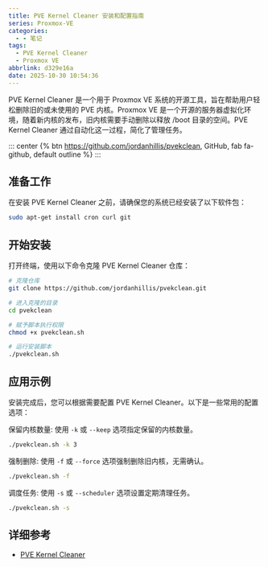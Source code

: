 ```yaml
---
title: PVE Kernel Cleaner 安装和配置指南
series: Proxmox-VE
categories:
  - - 笔记
tags:
  - PVE Kernel Cleaner
  - Proxmox VE
abbrlink: d329e16a
date: 2025-10-30 10:54:36
---
```


PVE Kernel Cleaner 是一个用于 Proxmox VE 系统的开源工具，旨在帮助用户轻松删除旧的或未使用的 PVE 内核。Proxmox VE 是一个开源的服务器虚拟化环境，随着新内核的发布，旧内核需要手动删除以释放 /boot 目录的空间。PVE Kernel Cleaner 通过自动化这一过程，简化了管理任务。

::: center
{% btn https://github.com/jordanhillis/pvekclean, GitHub, fab fa-github, default outline %}
:::

## 准备工作

在安装 PVE Kernel Cleaner 之前，请确保您的系统已经安装了以下软件包：

```sh
sudo apt-get install cron curl git
```

## 开始安装

打开终端，使用以下命令克隆 PVE Kernel Cleaner 仓库：

```sh
# 克隆仓库
git clone https://github.com/jordanhillis/pvekclean.git

# 进入克隆的目录
cd pvekclean

# 赋予脚本执行权限
chmod +x pvekclean.sh

# 运行安装脚本
./pvekclean.sh
```

## 应用示例

安装完成后，您可以根据需要配置 PVE Kernel Cleaner。以下是一些常用的配置选项：

保留内核数量: 使用 `-k` 或 `--keep` 选项指定保留的内核数量。

```sh
./pvekclean.sh -k 3
```

强制删除: 使用 `-f` 或 `--force` 选项强制删除旧内核，无需确认。

```sh
./pvekclean.sh -f
```

调度任务: 使用 `-s` 或 `--scheduler` 选项设置定期清理任务。

```sh
./pvekclean.sh -s
```

## 详细参考

- [PVE Kernel Cleaner](https://github.com/jordanhillis/pvekclean)
